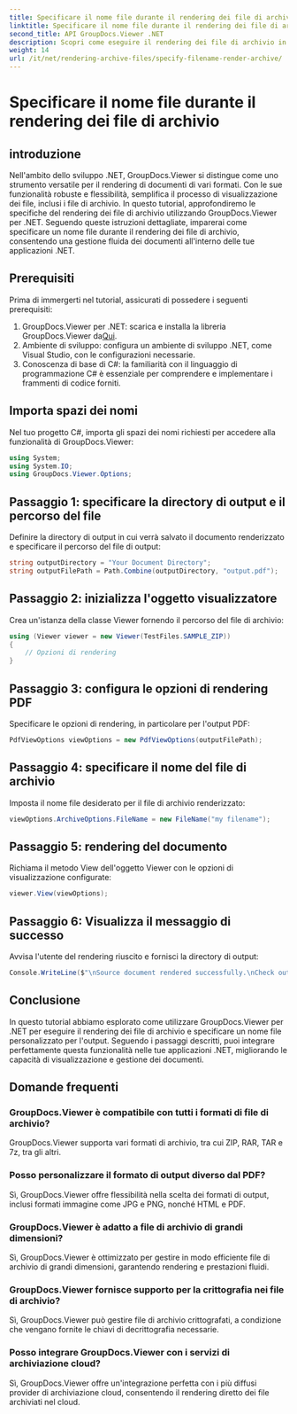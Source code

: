 ```yaml
---
title: Specificare il nome file durante il rendering dei file di archivio
linktitle: Specificare il nome file durante il rendering dei file di archivio
second_title: API GroupDocs.Viewer .NET
description: Scopri come eseguire il rendering dei file di archivio in .NET utilizzando GroupDocs.Viewer, migliorando le funzionalità di gestione dei documenti.
weight: 14
url: /it/net/rendering-archive-files/specify-filename-render-archive/
---
```


# Specificare il nome file durante il rendering dei file di archivio

## introduzione
Nell'ambito dello sviluppo .NET, GroupDocs.Viewer si distingue come uno strumento versatile per il rendering di documenti di vari formati. Con le sue funzionalità robuste e flessibilità, semplifica il processo di visualizzazione dei file, inclusi i file di archivio. In questo tutorial, approfondiremo le specifiche del rendering dei file di archivio utilizzando GroupDocs.Viewer per .NET. Seguendo queste istruzioni dettagliate, imparerai come specificare un nome file durante il rendering dei file di archivio, consentendo una gestione fluida dei documenti all'interno delle tue applicazioni .NET.
## Prerequisiti
Prima di immergerti nel tutorial, assicurati di possedere i seguenti prerequisiti:
1.  GroupDocs.Viewer per .NET: scarica e installa la libreria GroupDocs.Viewer da[Qui](https://releases.groupdocs.com/viewer/net/).
2. Ambiente di sviluppo: configura un ambiente di sviluppo .NET, come Visual Studio, con le configurazioni necessarie.
3. Conoscenza di base di C#: la familiarità con il linguaggio di programmazione C# è essenziale per comprendere e implementare i frammenti di codice forniti.

## Importa spazi dei nomi
Nel tuo progetto C#, importa gli spazi dei nomi richiesti per accedere alla funzionalità di GroupDocs.Viewer:
```csharp
using System;
using System.IO;
using GroupDocs.Viewer.Options;
```
## Passaggio 1: specificare la directory di output e il percorso del file
Definire la directory di output in cui verrà salvato il documento renderizzato e specificare il percorso del file di output:
```csharp
string outputDirectory = "Your Document Directory";
string outputFilePath = Path.Combine(outputDirectory, "output.pdf");
```
## Passaggio 2: inizializza l'oggetto visualizzatore
Crea un'istanza della classe Viewer fornendo il percorso del file di archivio:
```csharp
using (Viewer viewer = new Viewer(TestFiles.SAMPLE_ZIP))
{
    // Opzioni di rendering
}
```
## Passaggio 3: configura le opzioni di rendering PDF
Specificare le opzioni di rendering, in particolare per l'output PDF:
```csharp
PdfViewOptions viewOptions = new PdfViewOptions(outputFilePath);
```
## Passaggio 4: specificare il nome del file di archivio
Imposta il nome file desiderato per il file di archivio renderizzato:
```csharp
viewOptions.ArchiveOptions.FileName = new FileName("my filename");
```
## Passaggio 5: rendering del documento
Richiama il metodo View dell'oggetto Viewer con le opzioni di visualizzazione configurate:
```csharp
viewer.View(viewOptions);
```
## Passaggio 6: Visualizza il messaggio di successo
Avvisa l'utente del rendering riuscito e fornisci la directory di output:
```csharp
Console.WriteLine($"\nSource document rendered successfully.\nCheck output in {outputDirectory}.");
```

## Conclusione
In questo tutorial abbiamo esplorato come utilizzare GroupDocs.Viewer per .NET per eseguire il rendering dei file di archivio e specificare un nome file personalizzato per l'output. Seguendo i passaggi descritti, puoi integrare perfettamente questa funzionalità nelle tue applicazioni .NET, migliorando le capacità di visualizzazione e gestione dei documenti.
## Domande frequenti
### GroupDocs.Viewer è compatibile con tutti i formati di file di archivio?
GroupDocs.Viewer supporta vari formati di archivio, tra cui ZIP, RAR, TAR e 7z, tra gli altri.
### Posso personalizzare il formato di output diverso dal PDF?
Sì, GroupDocs.Viewer offre flessibilità nella scelta dei formati di output, inclusi formati immagine come JPG e PNG, nonché HTML e PDF.
### GroupDocs.Viewer è adatto a file di archivio di grandi dimensioni?
Sì, GroupDocs.Viewer è ottimizzato per gestire in modo efficiente file di archivio di grandi dimensioni, garantendo rendering e prestazioni fluidi.
### GroupDocs.Viewer fornisce supporto per la crittografia nei file di archivio?
Sì, GroupDocs.Viewer può gestire file di archivio crittografati, a condizione che vengano fornite le chiavi di decrittografia necessarie.
### Posso integrare GroupDocs.Viewer con i servizi di archiviazione cloud?
Sì, GroupDocs.Viewer offre un'integrazione perfetta con i più diffusi provider di archiviazione cloud, consentendo il rendering diretto dei file archiviati nel cloud.